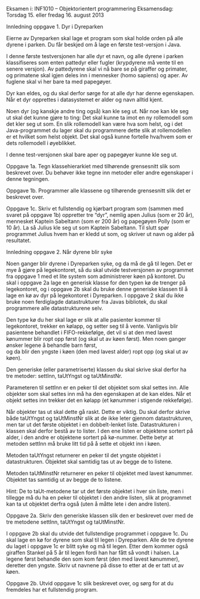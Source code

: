 Eksamen i: INF1010 – Objektorientert programmering
Eksamensdag: Torsdag 15. eller fredag 16. august 2013

Innledning oppgave 1.   Dyr i Dyreparken

Eierne av Dyreparken skal lage et program som skal holde orden på  alle dyrene i parken.
Du får beskjed om å lage en første test-versjon i Java.

I denne første testversjonen har alle dyr et navn, og  alle dyrene i parken
klassifiseres som enten pattedyr eller fugler  (krypdyrene må vente til en
senere versjon).  Av pattedyrene skal vi nå bare se på giraffer og primater,
og primatene skal igjen deles inn i mennesker (homo sapiens) og aper.
Av fuglene skal vi her bare ta med papegøyer.

Dyr kan eldes, og du skal derfor sørge for at alle dyr har denne egenskapen.  
Når et dyr opprettes i datasystemet er alder og navn alltid kjent.

Noen dyr (og kanskje andre ting også) kan kle seg ut. Når noe kan kle seg ut
skal det kunne gjøre to ting: Det skal kunne ta imot en ny rollemodell som det
kler seg ut som.  En slik rollemodell kan være hva som helst, og i det
Java-programmet du lager skal du programmere dette slik at rollemodellen er et
hvilket som helst objekt. Det skal også kunne fortelle hva/hvem som er dets
rollemodell i øyeblikket.

I denne test-versjonen skal bare aper og papegøyer kunne kle seg ut.

Oppgave 1a.  Tegn klassehierarkiet med tilhørende grensesnitt slik som beskrevet
over.  Du behøver ikke tegne inn metoder eller andre egenskaper i denne tegningen.

Oppgave 1b.  Programmer alle klassene og tilhørende grensesnitt slik det er
beskrevet over.

Oppgave 1c.  Skriv et fullstendig og kjørbart program som (sammen med svaret på
oppgave 1b) oppretter tre “dyr”, nemlig apen Julius (som er 20 år), mennesket
Kaptein Sabeltann (som er 200 år) og papegøyen Polly (som er 10 år).  La så
Julius kle seg ut som Kaptein Sabeltann.  Til slutt spør programmet Julius
hvem han er kledd ut som, og skriver ut navn og alder på resultatet.


Innledning oppgave 2.   Når dyrene blir syke

Noen ganger blir dyrene i Dyreparken syke, og da må de gå til legen. Det er mye
 å gjøre på legekontoret, så du skal utvide testversjonen av programmet fra
 oppgave 1 med et lite system som administrerer køen på kontoret.  Du skal i
 oppgave 2a lage en generisk klasse for den typen kø de trenger på legekontoret,
 og i oppgave 2b skal du bruke denne generiske klassen til å lage en kø av dyr
 på legekontoret i Dyreparken.  I oppgave 2 skal du ikke bruke noen ferdiglagde
 datastrukturer fra Javas bibliotek, du skal programmere alle datastrukturene selv.

Den type  kø du her skal lage er slik at alle pasienter kommer til legekontoret,
trekker en kølapp, og setter seg til å vente. Vanligvis blir pasientene behandlet
i FIFO-rekkefølge, det vil si at den med lavest kønummer blir ropt opp først
(og skal ut av køen først). Men noen ganger ønsker legene å behandle barn først,  
og da blir den yngste i køen (den med lavest alder) ropt opp (og skal ut av køen).

Den generiske (eller parametriserte) klassen du skal skrive skal derfor ha tre
metoder: settInn, taUtYngst og taUtMinstNr.

Parameteren til settInn er en peker til det objektet som skal settes inn. Alle
objekter som skal settes inn må ha den egenskapen at de kan eldes. Når et objekt
 settes inn trekker det en kølapp (et kønummer i stigende rekkefølge).

Når objekter tas ut skal dette gå raskt. Dette er viktig. Du skal derfor skrive
både taUtYngst og taUtMinstNr slik at de ikke leter gjennom datastrukturen, men
tar ut det første objektet i en dobbelt-lenket liste.  Datastrukturen i klassen
skal derfor bestå av to lister. I den ene listen er objektene sortert på alder,
i den andre er objektene sortert på kø-nummer.  Dette betyr at metoden settInn
må bruke litt tid på å sette et objekt inn i køen.

Metoden taUtYngst returnerer en peker til det yngste objektet i datastrukturen.
Objektet skal samtidig tas ut av begge de to listene.

Metoden taUtMinstNr returnerer en peker til objektet med lavest kønummer.
Objektet tas samtidig ut av begge de to listene.

Hint: De to taUt-metodene tar ut det første objektet i hver sin liste, men i
tillegge må du ha en peker til objektet i den andre listen, slik at programmet
kan ta ut objektet derfra også (uten å måtte lete i den andre listen).

Oppgave 2a. Skriv den generiske klassen slik den er beskrevet over med de tre
metodene settInn, taUtYngst og taUtMinstNr.


I oppgave 2b skal du utvide det fullstendige programmet i oppgave 1c. Du skal
lage en kø for dyrene som skal til legen i Dyreparken. Alle de tre dyrene du
laget i oppgave 1c er blitt syke og må til legen.  Etter dem kommer også giraffen
Stankel på 5 år til legen fordi han har fått så vondt i halsen. La legene først
behandle den som kom først (den med lavest kønummer), deretter den yngste.
Skriv ut navnene på disse to etter at de er tatt ut av køen.

Oppgave 2b. Utvid oppgave 1c slik beskrevet over, og sørg for at du fremdeles
har et fullstendig program.
